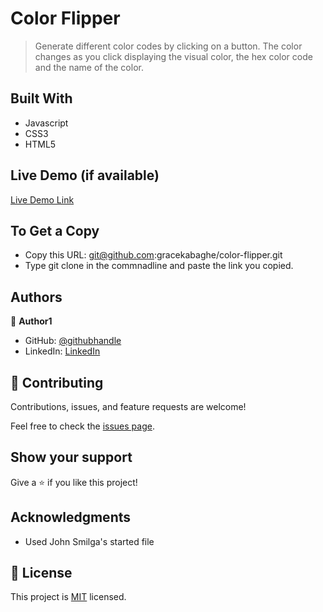 # Color Flipper

> Generate different color codes by clicking on a button. The color changes as you click displaying the visual color, the hex color code and the name of the color. 


## Built With

- Javascript
- CSS3
- HTML5

## Live Demo (if available)

[Live Demo Link](https://livedemo.com)


## To Get a Copy
- Copy this URL: git@github.com:gracekabaghe/color-flipper.git
- Type git clone in the commnadline and paste the link you copied.


## Authors

👤 **Author1**

- GitHub: [@githubhandle](https://github.com/gracekabaghe)
- LinkedIn: [LinkedIn](https://linkedin.com/in/grace-kabaghe)

## 🤝 Contributing

Contributions, issues, and feature requests are welcome!

Feel free to check the [issues page](../../issues/).

## Show your support

Give a ⭐️ if you like this project!

## Acknowledgments

- Used John Smilga's started file

## 📝 License

This project is [MIT](./MIT.md) licensed.